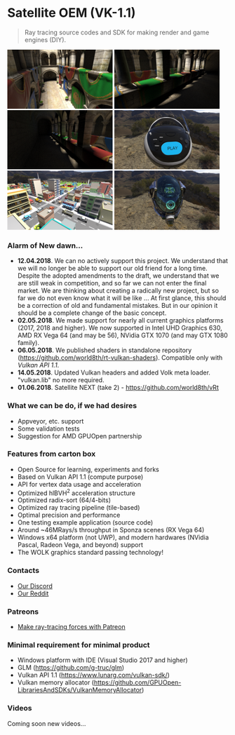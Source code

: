 # Satellite OEM (VK-1.1)

> Ray tracing source codes and SDK for making render and game engines (DIY). 

<img src="renders/sponza0.png" width="240" alt="0"> <img src="renders/sponza1.png" width="240" alt="1"> <img src="renders/sponza2.png" width="240" alt="2">
<img src="renders/boombox0.png" width="240" alt="0"> <img src="renders/cityupd0.png" width="240" alt="1"> <img src="renders/helmet0.png" width="240" alt="2">

### Alarm of New dawn... 

* **12.04.2018**. We can no actively support this project. We understand that we will no longer be able to support our old friend for a long time. Despite the adopted amendments to the draft, we understand that we are still weak in competition, and so far we can not enter the final market. We are thinking about creating a radically new project, but so far we do not even know what it will be like ... At first glance, this should be a correction of old and fundamental mistakes. But in our opinion it should be a complete change of the basic concept.
* **02.05.2018**. We made support for nearly all current graphics platforms (2017, 2018 and higher). We now supported in Intel UHD Graphics 630, AMD RX Vega 64 (and may be 56), NVidia GTX 1070 (and may GTX 1080 family).
* **06.05.2018**. We published shaders in standalone repository (https://github.com/world8th/rt-vulkan-shaders). Compatible only with *Vulkan API 1.1*. 
* **14.05.2018**. Updated Vulkan headers and added Volk meta loader. "vulkan.lib" no more required.
* **01.06.2018**. Satellite NEXT (take 2) - https://github.com/world8th/vRt

### What we can be do, if we had desires

* Appveyor, etc. support 
* Some validation tests
* Suggestion for AMD GPUOpen partnership

### Features from carton box

* Open Source for learning, experiments and forks 
* Based on Vulkan API 1.1 (compute purpose)
* API for vertex data usage and acceleration
* Optimized hlBVH<sup>2</sup> acceleration structure 
* Optimized radix-sort (64/4-bits)
* Optimized ray tracing pipeline (tile-based)
* Optimal precision and performance 
* One testing example application (source code)
* Around ~46MRays/s throughput in Sponza scenes (RX Vega 64)
* Windows x64 platform (not UWP), and modern hardwares (NVidia Pascal, Radeon Vega, and beyond) support
* The WOLK graphics standard passing technology!

### Contacts 

* [Our Discord](https://discordapp.com/invite/HFfADHH)
* [Our Reddit](https://www.reddit.com/user/elviras9t/)

### Patreons

* [Make ray-tracing forces with Patreon](https://www.patreon.com/ray_tracing_forces)

### Minimal requirement for minimal product

* Windows platform with IDE (Visual Studio 2017 and higher)
* GLM (https://github.com/g-truc/glm)
* Vulkan API 1.1 (https://www.lunarg.com/vulkan-sdk/)
* Vulkan memory allocator (https://github.com/GPUOpen-LibrariesAndSDKs/VulkanMemoryAllocator)

### Videos 

Coming soon new videos...
